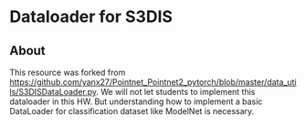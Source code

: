 # Dataloader for S3DIS
## About
This resource was forked from https://github.com/yanx27/Pointnet_Pointnet2_pytorch/blob/master/data_utils/S3DISDataLoader.py.
We will not let students to implement this dataloader in this HW. But understanding how to implement a basic DataLoader for classification dataset like ModelNet is necessary.
